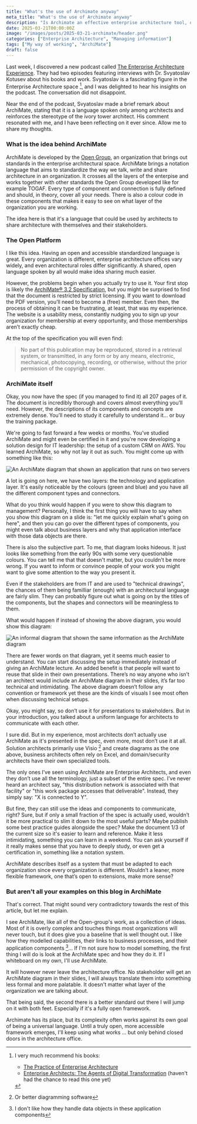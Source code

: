```yaml
---
title: "What's the use of Archimate anyway"
meta_title: "What's the use of Archimate anyway"
description: "Is Archimate an effective enterprise architecture tool, or just an ivory tower language? Inspired by a podcast with Svyatoslav Kotusev, I dive into its usability, challenges, and why I still use it."
date: 2025-03-21T00:00:00Z
image: "/images/posts/2025-03-21-archimate/header.png"
categories: ["Enterprise Architecture", "Managing information"]
tags: ["My way of working", "ArchiMate"]
draft: false
---
```


Last week, I discovered a new podcast called [The Enterprise Architecture Experience](https://feeds.acast.com/public/shows/the-enterprise-architecture-experience). They had two episodes featuring interviews with Dr. Svyatoslav Kotusev about his books and work. Svyatoslav is a fascinating figure in the Enterprise Architecture space [^1], and I was delighted to hear his insights on the podcast. The conversation did not disappoint.

Near the end of the podcast, Svyatoslav made a brief remark about ArchiMate, stating that it is a language spoken only among architects and reinforces the stereotype of the ivory tower architect. His comment resonated with me, and I have been reflecting on it ever since. Allow me to share my thoughts.

### What is the idea behind ArchiMate

ArchiMate is developed by the [Open Group](https://www.opengroup.org/), an organization that brings out standards in the enterprise architectural space. ArchiMate brings a notation language that aims to standardize the way we talk, write and share architecture in an organization. It crosses all the layers of the enterpise and works together with other standards the Open Group developed like for example TOGAF. Every type of component and connection is fully defined and should, in theory, cover all your needs. There is also a colour code in these components that makes it easy to see on what layer of the organization you are working.

The idea here is that it's a language that could be used by architects to share architecture with themselves and their stakeholders.

### The Open Platform

I like this idea. Having an open and accessible standardized language is great. Every organization is different, enterprise architecture offices vary widely, and even architectural roles differ significantly. A shared, open language spoken by all would make idea sharing much easier.

However, the problems begin when you actually try to use it. Your first stop is likely the [ArchiMate® 3.2 Specification](https://www.opengroup.org/archimate-licensed-downloads), but you might be surprised to find that the document is restricted by strict licensing. If you want to download the PDF version, you’ll need to become a (free) member. Even then, the process of obtaining it can be frustrating, at least, that was my experience. The website is a usability mess, constantly nudging you to sign up your organization for membership at every opportunity, and those memberships aren’t exactly cheap.

At the top of the specification you will even find:

> No part of this publication may be reproduced, stored in a retrieval system, or transmitted, in any form or by any means, electronic, mechanical, photocopying, recording, or otherwise, without the prior permission of the copyright owner.

### ArchiMate itself

Okay, you now have the spec (if you managed to find it) all 207 pages of it. The document is incredibly thorough and covers almost everything you’ll need. However, the descriptions of its components and concepts are extremely dense. You’ll need to study it carefully to understand it… or buy the training package.

We're going to fast forward a few weeks or months. You’ve studied ArchiMate and might even be certified in it and you're now developing a solution design for IT leadership: the setup of a custom CRM on AWS. You learned ArchiMate, so why not lay it out as such. You might come up with something like this:

![An ArchiMate diagram that shown an application that runs on two servers](/images/2025-03-21-archimate/archimate.png)

A lot is going on here, we have two layers: the technology and application layer. It's easily noticeable by the colours (green and blue) and you have all the different component types and connectors. 

What do you think would happen if you were to show this diagram to management? Personally, I think the first thing you will have to say when you show this diagram on a slide is: "let me quickly explain what's going on here", and then you can go over the different types of components, you might even talk about business layers and why that application interface with those data objects are there.

There is also the subjective part. To me, that diagram looks hideous. It just looks like something from the early 90s with some very questionable colours. You can tell me that that doesn't matter, but you couldn't be more wrong. If you want to inform or convince people of your work you might want to give some attention to the way you present it. 

Even if the stakeholders are from IT and are used to "technical drawings", the chances of them being familliar (enough) with an architectural language are fairly slim. They can probably figure out what is going on by the titles of the components, but the shapes and connectors will be meaningless to them.

What would happen if instead of showing the above diagram, you would show this diagram:

![An informal diagram that shown the same information as the ArchiMate diagram](/images/2025-03-21-archimate/Archimate.drawio.png)

There are fewer words on that diagram, yet it seems much easier to understand. You can start discussing the setup immediately instead of giving an ArchiMate lecture. An added benefit is that people will want to reuse that slide in their own presentations. There’s no way anyone who isn’t an architect would include an ArchiMate diagram in their slides, it’s far too technical and intimidating. The above diagram doesn’t follow any convention or framework yet these are the kinds of visuals I see most often when discussing technical setups.

Okay, you might say, so don’t use it for presentations to stakeholders. But in your introduction, you talked about a uniform language for architects to communicate with each other.

I sure did. But in my experience, most architects don’t actually use ArchiMate as it's presented in the spec, even more, most don’t use it at all. Solution architects primarily use Visio [^2] and create diagrams as the one above, business architects often rely on Excel, and domain/security architects have their own specialized tools.

The only ones I’ve seen using ArchiMate are Enterprise Architects, and even they don’t use all the terminology, just a subset of the entire spec. I’ve never heard an architect say, "this distribution network is associated with that facility" or "this work package accesses that deliverable". Instead, they simply say: "X is connected to Y".

But fine, they can still use the ideas and components to communicate, right? Sure, but if only a small fraction of the spec is actually used, wouldn’t it be more practical to slim it down to the most useful parts? Maybe publish some best practice guides alongside the spec? Make the document 1/3 of the current size so it's easier to learn and reference. Make it less intimidating, something you can learn in a weekend. You can ask yourself if it really makes sense that you have to deeply study, or even get a certification in, something like a notation system.

ArchiMate describes itself as a system that must be adapted to each organization since every organization is different. Wouldn’t a leaner, more flexible framework, one that’s open to extensions, make more sense?

### But aren't all your examples on this blog in ArchiMate

That's correct. That might sound very contradictory towards the rest of this article, but let me explain.

I see ArchiMate, like all of the Open-group's work, as a collection of ideas. Most of it is overly complex and touches things most organizations will never touch, but it does give you a baseline that is well thought out. I like how they modelled capabilities, their links to business processes, and their application components [^3]... If I'm not sure how to model something, the first thing I will do is look at the ArchiMate spec and how they do it. If I whiteboard on my own, I'll use ArchiMate.

It will however never leave the architecture office. No stakeholder will get an ArchiMate diagram in their slides, I will always translate them into something less formal and more palatable. It doesn't matter what layer of the organization we are talking about.

That being said, the second there is a better standard out there I will jump on it with both feet. Especially if it's a fully open framework.

Archimate has its place, but its complexity often works against its own goal of being a universal language. Until a truly open, more accessible framework emerges, I'll keep using what works ... but only behind closed doors in the architecture office.

[^1]: I very much recommend his books:

    - [The Practice of Enterprise Architecture](https://www.amazon.com/dp/064508252X)
    - [Enterprise Architects: The Agents of Digital Transformation](https://www.amazon.com/dp/1763648621) (haven't had the chance to read this one yet)

[^2]: Or better diagramming software

[^3]: I don't like how they handle data objects in these application components
